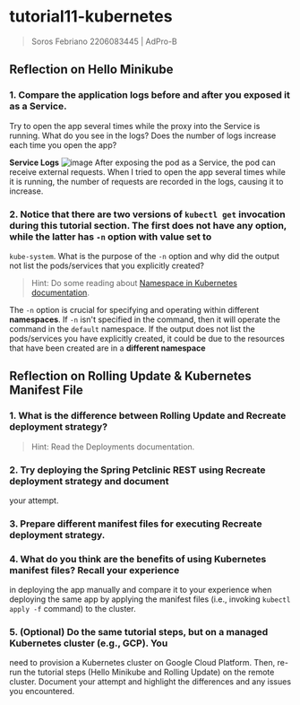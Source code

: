 # tutorial11-kubernetes
> Soros Febriano 2206083445 | AdPro-B

## Reflection on Hello Minikube
### 1. Compare the application logs before and after you exposed it as a Service.
  Try to open the app several times while the proxy into the Service is running.
  What do you see in the logs? Does the number of logs increase each time you open the app?

**Service Logs**
![image](https://github.com/sorfeb/tutorial11-kubernetes/assets/112263712/b47a2abb-0dcd-4271-8495-e14a9a0f488a)
After exposing the pod as a Service, the pod can receive external requests. When I tried to open the app several times while it is running, the number of requests are recorded in the logs, causing it to increase.

### 2. Notice that there are two versions of `kubectl get` invocation during this tutorial section. The first does not have any option, while the latter has `-n` option with value set to
`kube-system`.
What is the purpose of the `-n` option and why did the output not list the pods/services that you
explicitly created?
> Hint: Do some reading about [Namespace in Kubernetes
documentation](https://kubernetes.io/docs/concepts/overview/working-with-objects/namespaces/).

The `-n` option is crucial for specifying and operating within different **namespaces**. If `-n` isn't specified in the command, then it will operate the command in the `default` namespace. If the output does not list the pods/services you have explicitly created, it could be due to the resources that have been created are in a **different namespace**

## Reflection on Rolling Update & Kubernetes Manifest File
### 1. What is the difference between Rolling Update and Recreate deployment strategy?
> Hint: Read the Deployments documentation.
### 2. Try deploying the Spring Petclinic REST using Recreate deployment strategy and document
your attempt.
### 3. Prepare different manifest files for executing Recreate deployment strategy.
### 4. What do you think are the benefits of using Kubernetes manifest files? Recall your experience
in deploying the app manually and compare it to your experience when deploying the same app
by applying the manifest files (i.e., invoking `kubectl apply -f` command) to the cluster.
### 5. (Optional) Do the same tutorial steps, but on a managed Kubernetes cluster (e.g., GCP). You
need to provision a Kubernetes cluster on Google Cloud Platform. Then, re-run the tutorial steps
(Hello Minikube and Rolling Update) on the remote cluster. Document your attempt and highlight
the differences and any issues you encountered.


